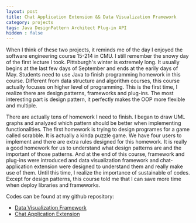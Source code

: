```yaml
---
layout: post
title: Chat Application Extension && Data Visualization Framework
category: projects
tags: Java DesignPattern Architect Plug-in API
hidden : false
---
```


When I think of these two projects, it reminds me of the day I enjoyed the software engineering course 15-214 in CMU.
I still remember the snowy day of the first lecture I took. Pittsburgh's winter is extremely long. It usually begins at the last few days of September and ends at the earily days of May. Students need to use Java to finish programming homework in
this course. Different from data structure and algorithm courses, this course actually focuses on higher level of programming. This is the first time, I realize there are design patterns, frameworks and plug-ins. The most interesting part is design pattern, it perfectly makes the OOP more flexible and multiple. 

There are actually tens of homework I need to finish. I began to draw UML graphs and analyzed which pattern should be better
when implementing functionalities. The first homework is trying to design programes for a game called scrabble. It is actually a kinda puzzle game. We have four users to implement and there are extra rules designed for this homework. It is really a good homework for us to understand what design patterns are and the important of those patterns. And at the end of 
this course, framework and plug-ins were introduced and data visualization framework and chat-application extension were designed to understand them and really make use of them. Until this time, I realize the importance of sustainable of codes.
Except for design patterns, this course told me that I can save more time when deploy libraries and frameworks.

Codes can be found at my github repository:
- <a href = "https://github.com/JeremyInCMU/DataVisualizationFramework">Data Visualization Framework</a>
- <a href = "https://github.com/JeremyInCMU/ChatApplicationExtension">Chat Application Extension</a>